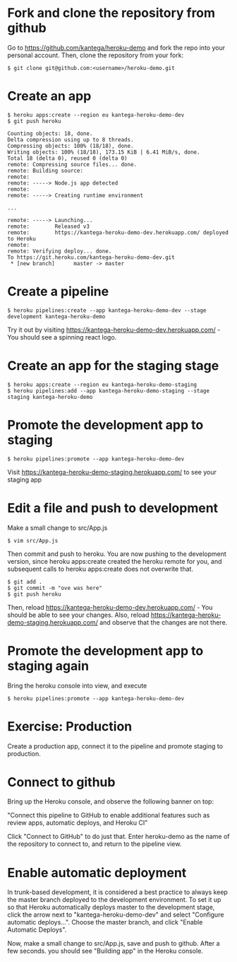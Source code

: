# Fork and clone the repository from github
Go to https://github.com/kantega/heroku-demo and fork the repo into your personal account. 
Then, clone the repository from your fork: 

    $ git clone git@github.com:<username>/heroku-demo.git

# Create an app

    $ heroku apps:create --region eu kantega-heroku-demo-dev
    $ git push heroku
    
    Counting objects: 18, done.
    Delta compression using up to 8 threads.
    Compressing objects: 100% (18/18), done.
    Writing objects: 100% (18/18), 173.15 KiB | 6.41 MiB/s, done.
    Total 18 (delta 0), reused 0 (delta 0)
    remote: Compressing source files... done.
    remote: Building source:
    remote:
    remote: -----> Node.js app detected
    remote:
    remote: -----> Creating runtime environment

    ...
    
    remote: -----> Launching...
    remote:        Released v3
    remote:        https://kantega-heroku-demo-dev.herokuapp.com/ deployed to Heroku
    remote:
    remote: Verifying deploy... done.
    To https://git.heroku.com/kantega-heroku-demo-dev.git
     * [new branch]      master -> master


# Create a pipeline

    $ heroku pipelines:create --app kantega-heroku-demo-dev --stage development kantega-heroku-demo

Try it out by visiting https://kantega-heroku-demo-dev.herokuapp.com/ - You should see a spinning
react logo. 

# Create an app for the staging stage
    $ heroku apps:create --region eu kantega-heroku-demo-staging
    $ heroku pipelines:add --app kantega-heroku-demo-staging --stage staging kantega-heroku-demo

# Promote the development app to staging

    $ heroku pipelines:promote --app kantega-heroku-demo-dev

Visit https://kantega-heroku-demo-staging.herokuapp.com/ to see your staging app

# Edit a file and push to development
    
Make a small change to src/App.js

    $ vim src/App.js

Then commit and push to heroku. You are now pushing to the development version, since heroku apps:create
created the heroku remote for you, and subsequent calls to heroku apps:create does not overwrite that. 

    $ git add .
    $ git commit -m "ove was here"
    $ git push heroku

Then, reload https://kantega-heroku-demo-dev.herokuapp.com/ - You should be able to see your changes. 
Also, reload https://kantega-heroku-demo-staging.herokuapp.com/ and observe that the changes are not there.

# Promote the development app to staging again

Bring the heroku console into view, and execute 

    $ heroku pipelines:promote --app kantega-heroku-demo-dev

# Exercise: Production

Create a production app, connect it to the pipeline and promote staging to production. 

# Connect to github

Bring up the Heroku console, and observe the following banner on top: 

"Connect this pipeline to GitHub to enable additional features such as review apps, 
automatic deploys, and Heroku CI"

Click "Connect to GitHub" to do just that. Enter heroku-demo as the name of the repository to connect
to, and return to the pipeline view. 

# Enable automatic deployment

In trunk-based development, it is considered a best practice to always keep the master branch deployed
to the development environment. To set it up so that Heroku automatically deploys master to the development
stage, click the arrow next to "kantega-heroku-demo-dev" and select "Configure automatic deploys...". Choose
the master branch, and click "Enable Automatic Deploys". 

Now, make a small change to src/App.js, save and push to github. After a few seconds. you should see
"Building app" in the Heroku console. 






